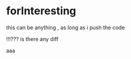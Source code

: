 # forInteresting

this can be anything , as long as  i push the code  

!!!??? is there any diff

aaa